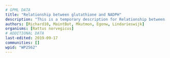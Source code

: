 ```yaml
---
# GPML DATA
title: "Relationship between glutathione and NADPH"
description: "This is a temporary description for Relationship between glutathione and NADPH"
authors: [Richard10, MaintBot, Mkutmon, Egonw, Lindarieswijk]
organisms: [Rattus norvegicus]
# ADDITIONAL DATA
last-edited: 2019-09-17
communities: []
wpid: "WP2562"
---
```

